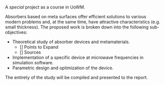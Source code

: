 A *special* project as a course in UoWM.

Absorbers based on meta surfaces offer efficient solutions to various modern problems and, at the same time, have attractive characteristics (e.g. small thickness). The proposed work is broken down into the following sub-objectives:

- Theoretical study of absorber devices and metamaterials.
	- [] Points to Expand
	- [] Sources
- Implementation of a specific device at microwave frequencies in simulation software.
- Parametric design and optimization of the device.

The entirety of the study will be compiled and presented to the report.
